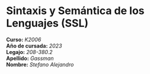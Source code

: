 # Sintaxis y Semántica de los Lenguajes (SSL)  
**Curso:** *K2006*  
**Año de cursada:** *2023*  
**Legajo:** *208-380.2*  
**Apellido:** *Gassman*  
**Nombre:** *Stefano Alejandro*  
